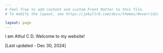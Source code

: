 ```yaml
---
# Feel free to add content and custom Front Matter to this file.
# To modify the layout, see https://jekyllrb.com/docs/themes/#overriding-theme-defaults

layout: page
---
```


I am Athul C D. Welcome to my website!

[Last updated - Dec 30, 2024]

<!-- ## Updates:

Aug 2022: Started my PhD at Purdue University

Jul 2022: Graduated from IIT Bombay -->